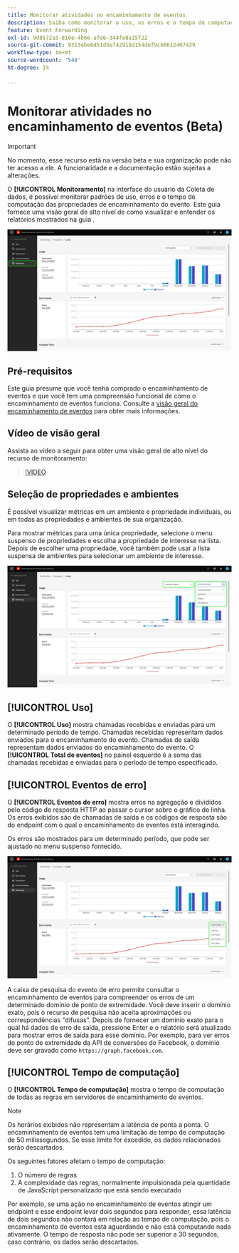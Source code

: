 ```yaml
---
title: Monitorar atividades no encaminhamento de eventos
description: Saiba como monitorar o uso, os erros e o tempo de computação nas propriedades de encaminhamento do evento.
feature: Event Forwarding
exl-id: 9d8572a3-816e-4b66-afe6-344fe8a15f22
source-git-commit: 9313ebe6d51d5ef42915d154def9cb0612407439
workflow-type: tm+mt
source-wordcount: '548'
ht-degree: 1%

---
```


# Monitorar atividades no encaminhamento de eventos (Beta)

>[!IMPORTANT]
>
>No momento, esse recurso está na versão beta e sua organização pode não ter acesso a ele. A funcionalidade e a documentação estão sujeitas a alterações.

O **[!UICONTROL Monitoramento]** na interface do usuário da Coleta de dados, é possível monitorar padrões de uso, erros e o tempo de computação das propriedades de encaminhamento do evento. Este guia fornece uma visão geral de alto nível de como visualizar e entender os relatórios mostrados na guia .

![Imagem que mostra a guia de monitoramento na interface do usuário da coleta de dados](../../images/ui/event-forwarding/monitoring/monitoring-tab.png)

## Pré-requisitos

Este guia presume que você tenha comprado o encaminhamento de eventos e que você tem uma compreensão funcional de como o encaminhamento de eventos funciona. Consulte a [visão geral do encaminhamento de eventos](./overview.md) para obter mais informações.

## Vídeo de visão geral

Assista ao vídeo a seguir para obter uma visão geral de alto nível do recurso de monitoramento:

>[!VIDEO](https://video.tv.adobe.com/v/343999?quality=12&learn=on)

## Seleção de propriedades e ambientes

É possível visualizar métricas em um ambiente e propriedade individuais, ou em todas as propriedades e ambientes de sua organização.

Para mostrar métricas para uma única propriedade, selecione o menu suspenso de propriedades e escolha a propriedade de interesse na lista. Depois de escolher uma propriedade, você também pode usar a lista suspensa de ambientes para selecionar um ambiente de interesse.

![Imagem que mostra os menus suspensos do ambiente de propriedade na interface do usuário](../../images/ui/event-forwarding/monitoring/property-environment.png)

## [!UICONTROL Uso]

O **[!UICONTROL Uso]** mostra chamadas recebidas e enviadas para um determinado período de tempo. Chamadas recebidas representam dados enviados para o encaminhamento do evento. Chamadas de saída representam dados enviados do encaminhamento do evento. O **[!UICONTROL Total de eventos]** no painel esquerdo é a soma das chamadas recebidas e enviadas para o período de tempo especificado.

## [!UICONTROL Eventos de erro]

O **[!UICONTROL Eventos de erro]** mostra erros na agregação e divididos pelo código de resposta HTTP ao passar o cursor sobre o gráfico de linha. Os erros exibidos são de chamadas de saída e os códigos de resposta são do endpoint com o qual o encaminhamento de eventos está interagindo.

Os erros são mostrados para um determinado período, que pode ser ajustado no menu suspenso fornecido.

![Imagem que mostra o menu suspenso de período de tempo do relatório Eventos de erro](../../images/ui/event-forwarding/monitoring/error-time.png)

A caixa de pesquisa do evento de erro permite consultar o encaminhamento de eventos para compreender os erros de um determinado domínio de ponto de extremidade. Você deve inserir o domínio exato, pois o recurso de pesquisa não aceita aproximações ou correspondências &quot;difusas&quot;. Depois de fornecer um domínio exato para o qual há dados de erro de saída, pressione Enter e o relatório será atualizado para mostrar erros de saída para esse domínio. Por exemplo, para ver erros do ponto de extremidade da API de conversões do Facebook, o domínio deve ser gravado como `https://graph.facebook.com`.

## [!UICONTROL Tempo de computação]

O **[!UICONTROL Tempo de computação]** mostra o tempo de computação de todas as regras em servidores de encaminhamento de eventos.

>[!NOTE]
>
>Os horários exibidos não representam a latência de ponta a ponta. O encaminhamento de eventos tem uma limitação de tempo de computação de 50 milissegundos. Se esse limite for excedido, os dados relacionados serão descartados.

Os seguintes fatores afetam o tempo de computação:

1. O número de regras
2. A complexidade das regras, normalmente impulsionada pela quantidade de JavaScript personalizado que está sendo executado

Por exemplo, se uma ação no encaminhamento de eventos atingir um endpoint e esse endpoint levar dois segundos para responder, essa latência de dois segundos não contará em relação ao tempo de computação, pois o encaminhamento de eventos está aguardando e não está computando nada ativamente. O tempo de resposta não pode ser superior a 30 segundos; caso contrário, os dados serão descartados.
